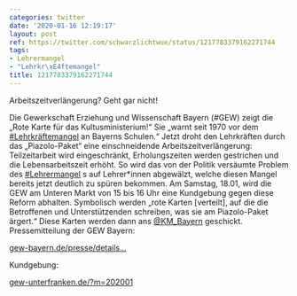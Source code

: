 ```yaml
---
categories: twitter
date: '2020-01-16 12:19:17'
layout: post
ref: https://twitter.com/schwarzlichtwue/status/1217783379162271744
tags:
- Lehrermangel
- "Lehrkr\xE4ftemangel"
title: 1217783379162271744
---
```

Arbeitszeitverlängerung? Geht gar nicht!



Die Gewerkschaft Erziehung und Wissenschaft Bayern (#GEW) zeigt die „Rote Karte für das Kultusministerium!“ Sie „warnt seit 1970 vor dem [#Lehrkräftemangel](/t/lehrkräftemangel) an Bayerns Schulen.“ 
Jetzt droht den Lehrkräften durch das „Piazolo-Paket“ eine einschneidende Arbeitszeitverlängerung: Teilzeitarbeit wird eingeschränkt, Erholungszeiten werden gestrichen und die Lebensarbeitszeit erhöht. 
So wird das von der Politik versäumte Problem des [#Lehrermangel](/t/lehrermangel) s auf Lehrer\*innen abgewälzt, welche diesen Mangel bereits jetzt deutlich zu spüren bekommen. 
Am Samstag, 18.01, wird die GEW am Unteren Markt von 15 bis 16 Uhr eine Kundgebung gegen diese Reform abhalten. Symbolisch werden „rote Karten [verteilt], auf die die Betroffenen und Unterstützenden schreiben, was sie am Piazolo-Paket ärgert.“ 
Diese Karten werden dann ans [@KM_Bayern](https://twitter.com/KM_Bayern) geschickt. 
Pressemitteilung der GEW Bayern:

[gew-bayern.de/presse/details…](https://www.gew-bayern.de/presse/detailseite/neuigkeiten/gew-weist-piazolo-paket-vehement-zurueck/)



Kundgebung:

[gew-unterfranken.de/?m=202001](https://gew-unterfranken.de/?m=202001) 